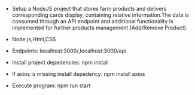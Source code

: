 - Setup a NodeJS project that stores farm products and delivers corresponding cards display, containing relative information.The data is consumed through an API endpoint and additional functionality is implemented for further products management (Add/Remove Product).

- Node.js,Html,CSS

- Endpoints: localhost:3000/,localhost:3000/api

- Install project depedencies: npm install
- If axios is missing install depedency: npm install axios

- Execute program: npm run start 